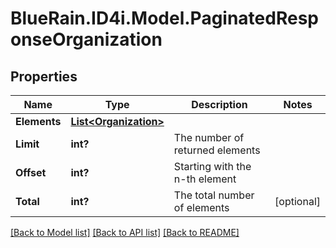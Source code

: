 # BlueRain.ID4i.Model.PaginatedResponseOrganization
## Properties

Name | Type | Description | Notes
------------ | ------------- | ------------- | -------------
**Elements** | [**List&lt;Organization&gt;**](Organization.md) |  | 
**Limit** | **int?** | The number of returned elements | 
**Offset** | **int?** | Starting with the n-th element | 
**Total** | **int?** | The total number of elements | [optional] 

[[Back to Model list]](../README.md#documentation-for-models) [[Back to API list]](../README.md#documentation-for-api-endpoints) [[Back to README]](../README.md)

